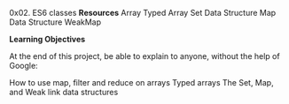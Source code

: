 0x02. ES6 classes
__Resources__
Array
Typed Array
Set Data Structure
Map Data Structure
WeakMap


__Learning Objectives__

At the end of this project, be able to explain to anyone, without the help of Google:

How to use map, filter and reduce on arrays
Typed arrays
The Set, Map, and Weak link data structures
